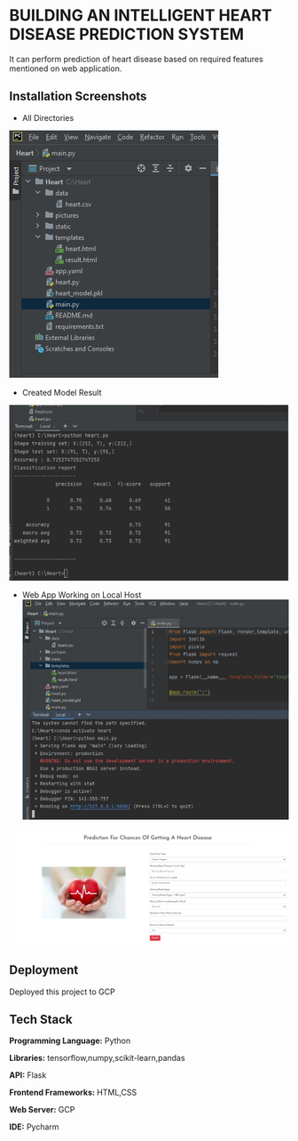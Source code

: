 
# BUILDING AN INTELLIGENT HEART DISEASE PREDICTION SYSTEM 



It can perform prediction of heart disease based on required features mentioned on web application.


  
## Installation Screenshots
- All Directories

![](all_files.jpg)
- Created Model Result

![](model_analysis.jpg)

- Web App Working on Local Host
![](localhost.jpg)

![](webapp.jpg)

  
## Deployment

Deployed this project to GCP



  
## Tech Stack

**Programming Language:** Python

**Libraries:** tensorflow,numpy,scikit-learn,pandas

**API:** Flask

**Frontend Frameworks:** HTML,CSS

**Web Server:** GCP

**IDE:** Pycharm 

  
  

